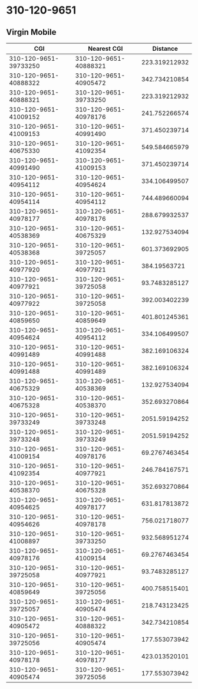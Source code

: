 # 310-120-9651
## Virgin Mobile


| CGI | Nearest CGI | Distance |
|-----|-------------|----------|
| 310-120-9651-39733250 | 310-120-9651-40888321 | 223.319212932 |
| 310-120-9651-40888322 | 310-120-9651-40905472 | 342.734210854 |
| 310-120-9651-40888321 | 310-120-9651-39733250 | 223.319212932 |
| 310-120-9651-41009152 | 310-120-9651-40978176 | 241.752266574 |
| 310-120-9651-41009153 | 310-120-9651-40991490 | 371.450239714 |
| 310-120-9651-40675330 | 310-120-9651-41092354 | 549.584665979 |
| 310-120-9651-40991490 | 310-120-9651-41009153 | 371.450239714 |
| 310-120-9651-40954112 | 310-120-9651-40954624 | 334.106499507 |
| 310-120-9651-40954114 | 310-120-9651-40954112 | 744.489660094 |
| 310-120-9651-40978177 | 310-120-9651-40978176 | 288.679932537 |
| 310-120-9651-40538369 | 310-120-9651-40675329 | 132.927534094 |
| 310-120-9651-40538368 | 310-120-9651-39725057 | 601.373692905 |
| 310-120-9651-40977920 | 310-120-9651-40977921 | 384.19563721 |
| 310-120-9651-40977921 | 310-120-9651-39725058 | 93.7483285127 |
| 310-120-9651-40977922 | 310-120-9651-39725058 | 392.003402239 |
| 310-120-9651-40859650 | 310-120-9651-40859649 | 401.801245361 |
| 310-120-9651-40954624 | 310-120-9651-40954112 | 334.106499507 |
| 310-120-9651-40991489 | 310-120-9651-40991488 | 382.169106324 |
| 310-120-9651-40991488 | 310-120-9651-40991489 | 382.169106324 |
| 310-120-9651-40675329 | 310-120-9651-40538369 | 132.927534094 |
| 310-120-9651-40675328 | 310-120-9651-40538370 | 352.693270864 |
| 310-120-9651-39733249 | 310-120-9651-39733248 | 2051.59194252 |
| 310-120-9651-39733248 | 310-120-9651-39733249 | 2051.59194252 |
| 310-120-9651-41009154 | 310-120-9651-40978176 | 69.2767463454 |
| 310-120-9651-41092354 | 310-120-9651-40977921 | 246.784167571 |
| 310-120-9651-40538370 | 310-120-9651-40675328 | 352.693270864 |
| 310-120-9651-40954625 | 310-120-9651-40978177 | 631.817813872 |
| 310-120-9651-40954626 | 310-120-9651-40978178 | 756.021718077 |
| 310-120-9651-41008897 | 310-120-9651-39733250 | 932.568951274 |
| 310-120-9651-40978176 | 310-120-9651-41009154 | 69.2767463454 |
| 310-120-9651-39725058 | 310-120-9651-40977921 | 93.7483285127 |
| 310-120-9651-40859649 | 310-120-9651-39725056 | 400.758515401 |
| 310-120-9651-39725057 | 310-120-9651-40905474 | 218.743123425 |
| 310-120-9651-40905472 | 310-120-9651-40888322 | 342.734210854 |
| 310-120-9651-39725056 | 310-120-9651-40905474 | 177.553073942 |
| 310-120-9651-40978178 | 310-120-9651-40978177 | 423.013520101 |
| 310-120-9651-40905474 | 310-120-9651-39725056 | 177.553073942 |
